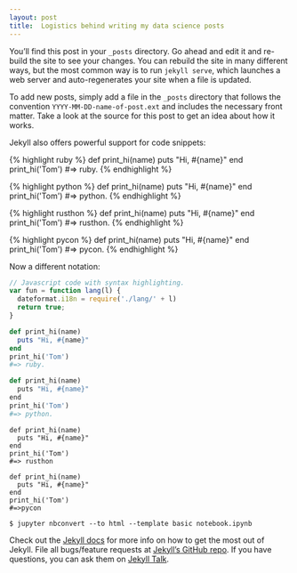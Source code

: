 ```yaml
---
layout: post
title:  Logistics behind writing my data science posts
---
```

You’ll find this post in your `_posts` directory. Go ahead and edit it and re-build the site to see your changes. You can rebuild the site in many different ways, but the most common way is to run `jekyll serve`, which launches a web server and auto-regenerates your site when a file is updated.

To add new posts, simply add a file in the `_posts` directory that follows the convention `YYYY-MM-DD-name-of-post.ext` and includes the necessary front matter. Take a look at the source for this post to get an idea about how it works.

Jekyll also offers powerful support for code snippets:

{% highlight ruby %}
def print_hi(name)
  puts "Hi, #{name}"
end
print_hi('Tom')
#=> ruby.
{% endhighlight %}

{% highlight python %}
def print_hi(name)
  puts "Hi, #{name}"
end
print_hi('Tom')
#=> python.
{% endhighlight %}

{% highlight rusthon %}
def print_hi(name)
  puts "Hi, #{name}"
end
print_hi('Tom')
#=> rusthon.
{% endhighlight %}

{% highlight pycon %}
def print_hi(name)
  puts "Hi, #{name}"
end
print_hi('Tom')
#=> pycon.
{% endhighlight %}

Now a different notation:

```js
// Javascript code with syntax highlighting.
var fun = function lang(l) {
  dateformat.i18n = require('./lang/' + l)
  return true;
}
```

```ruby
def print_hi(name)
  puts "Hi, #{name}"
end
print_hi('Tom')
#=> ruby.
```

```python
def print_hi(name)
  puts "Hi, #{name}"
end
print_hi('Tom')
#=> python.
```

```rusthon
def print_hi(name)
  puts "Hi, #{name}"
end
print_hi('Tom')
#=> rusthon
```

```pycon
def print_hi(name)
  puts "Hi, #{name}"
end
print_hi('Tom')
#=>pycon
```

```Shell
$ jupyter nbconvert --to html --template basic notebook.ipynb
```

Check out the [Jekyll docs][jekyll-docs] for more info on how to get the most out of Jekyll. File all bugs/feature requests at [Jekyll’s GitHub repo][jekyll-gh]. If you have questions, you can ask them on [Jekyll Talk][jekyll-talk].

[jekyll-docs]: https://jekyllrb.com/docs/home
[jekyll-gh]:   https://github.com/jekyll/jekyll
[jekyll-talk]: https://talk.jekyllrb.com/
